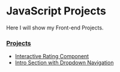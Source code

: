 # JavaScript Projects
Here I will show my Front-end Projects.

### <u>Projects</u>
- [Interactive Rating Component](https://github.com/tayfundursun/JavaScript-Projects/tree/main/Interactive%20Rating%20Component)
- [Intro Section with Dropdown Navigation](https://github.com/tayfundursun/JavaScript-Projects/tree/main/Intro%20Section%20with%20Dropdown%20Navigation)